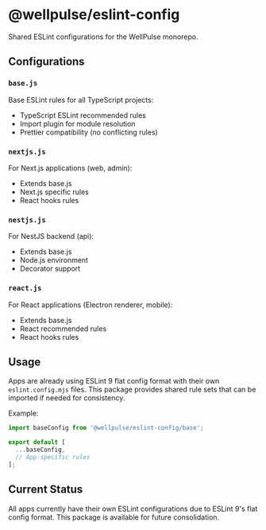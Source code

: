 # @wellpulse/eslint-config

Shared ESLint configurations for the WellPulse monorepo.

## Configurations

### `base.js`

Base ESLint rules for all TypeScript projects:

- TypeScript ESLint recommended rules
- Import plugin for module resolution
- Prettier compatibility (no conflicting rules)

### `nextjs.js`

For Next.js applications (web, admin):

- Extends base.js
- Next.js specific rules
- React hooks rules

### `nestjs.js`

For NestJS backend (api):

- Extends base.js
- Node.js environment
- Decorator support

### `react.js`

For React applications (Electron renderer, mobile):

- Extends base.js
- React recommended rules
- React hooks rules

## Usage

Apps are already using ESLint 9 flat config format with their own
`eslint.config.mjs` files. This package provides shared rule sets that
can be imported if needed for consistency.

Example:

```js
import baseConfig from '@wellpulse/eslint-config/base';

export default [
  ...baseConfig,
  // App-specific rules
];
```

## Current Status

All apps currently have their own ESLint configurations due to ESLint 9's
flat config format. This package is available for future consolidation.
